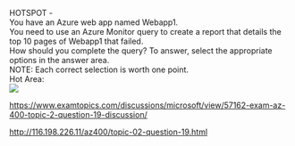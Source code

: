 HOTSPOT -<br/>You have an Azure web app named Webapp1.<br/>You need to use an Azure Monitor query to create a report that details the top 10 pages of Webapp1 that failed.<br/>How should you complete the query? To answer, select the appropriate options in the answer area.<br/>NOTE: Each correct selection is worth one point.<br/>Hot Area:<br/><img src="https://www.examtopics.com/assets/media/exam-media/04257/0006400001.png" class="in-exam-image"/><br/><p><a href="https://www.examtopics.com/discussions/microsoft/view/57162-exam-az-400-topic-2-question-19-discussion/">https://www.examtopics.com/discussions/microsoft/view/57162-exam-az-400-topic-2-question-19-discussion/</a></p><p><a href="http://116.198.226.11/az400/topic-02-question-19.html">http://116.198.226.11/az400/topic-02-question-19.html</a></p><script src="https://giscus.app/client.js"                    data-repo="azsamples/az204"                    data-repo-id="R_kgDOMRXzDQ"                    data-category="General"                    data-category-id="DIC_kwDOMRXzDc4Cgi27"                    data-mapping="pathname"                    data-strict="1"                    data-reactions-enabled="0"                    data-emit-metadata="0"                    data-input-position="bottom"                    data-theme="preferred_color_scheme"                    data-lang="en"                    crossorigin="anonymous"                    async>                    </script>